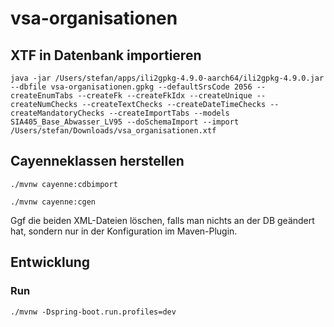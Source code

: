 # vsa-organisationen

## XTF in Datenbank importieren

```
java -jar /Users/stefan/apps/ili2gpkg-4.9.0-aarch64/ili2gpkg-4.9.0.jar --dbfile vsa-organisationen.gpkg --defaultSrsCode 2056 --createEnumTabs --createFk --createFkIdx --createUnique --createNumChecks --createTextChecks --createDateTimeChecks --createMandatoryChecks --createImportTabs --models SIA405_Base_Abwasser_LV95 --doSchemaImport --import /Users/stefan/Downloads/vsa_organisationen.xtf
```

## Cayenneklassen herstellen

```
./mvnw cayenne:cdbimport
```

```
./mvnw cayenne:cgen
```

Ggf die beiden XML-Dateien löschen, falls man nichts an der DB geändert hat, sondern nur in der Konfiguration im Maven-Plugin.

## Entwicklung

### Run 

```
./mvnw -Dspring-boot.run.profiles=dev
```

